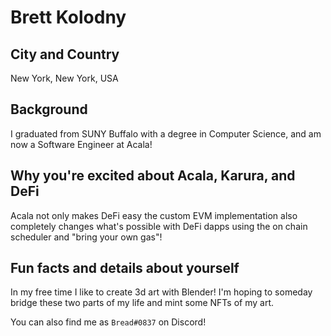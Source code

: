 # Brett Kolodny

## City and Country

New York, New York, USA

## Background

I graduated from SUNY Buffalo with a degree in Computer Science, and am now a Software Engineer at Acala!

## Why you're excited about Acala, Karura, and DeFi

Acala not only makes DeFi easy the custom EVM implementation also completely changes what's possible with DeFi dapps using the on chain scheduler and "bring your own gas"!

## Fun facts and details about yourself

In my free time I like to create 3d art with Blender! I'm hoping to someday bridge these two parts of my life and mint some NFTs of my art.

You can also find me as `Bread#0837` on Discord!
